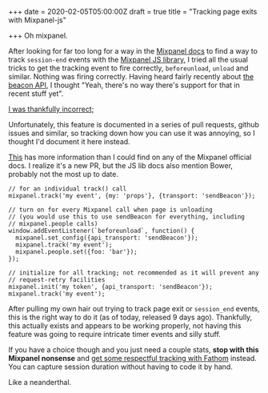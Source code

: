 +++
date = 2020-02-05T05:00:00Z
draft = true
title = "Tracking page exits with Mixpanel-js"

+++
Oh mixpanel.

After looking for far too long for a way in the [Mixpanel docs](https://developer.mixpanel.com/docs/javascript-full-api-reference#section-mixpanel-track) to find a way to track `session-end` events with the [Mixpanel JS library](https://github.com/mixpanel/mixpanel-js), I tried all the usual tricks to get the tracking event to fire correctly, `beforeunload`, `unload` and similar. Nothing was firing correctly. Having heard fairly recently about [the beacon API](https://developer.mozilla.org/en-US/docs/Web/API/Beacon_API), I thought "Yeah, there's no way there's support for that in recent stuff yet".

[I was thankfully incorrect;](https://caniuse.com/#feat=beacon)

Unfortunately, this feature is documented in a series of pull requests, github issues and similar, so tracking down how you can use it was annoying, so I thought I'd document it here instead.

[This](https://github.com/mixpanel/mixpanel-js/pull/240) has more information than I could find on any of the Mixpanel official docs. I realize it's a new PR, but the JS lib docs also mention Bower, probably not the most up to date.

    // for an individual track() call
    mixpanel.track('my event', {my: 'props'}, {transport: 'sendBeacon'});
    
    // turn on for every Mixpanel call when page is unloading
    // (you would use this to use sendBeacon for everything, including
    // mixpanel.people calls)
    window.addEventListener(`beforeunload`, function() {
      mixpanel.set_config({api_transport: 'sendBeacon'});
      mixpanel.track('my event');
      mixpanel.people.set({foo: 'bar'});
    });
    
    // initialize for all tracking; not recommended as it will prevent any
    // request-retry facilities
    mixpanel.init('my token', {api_transport: 'sendBeacon'});
    mixpanel.track('my event');

After pulling my own hair out trying to track page exit or `session_end` events, this is the right way to do it (as of today, released 9 days ago). Thankfully, this actually exists and appears to be working properly, not having this feature was going to require intricate timer events and silly stuff.

If you have a choice though and you just need a couple stats, **stop with this Mixpanel nonsense** and [get some respectful tracking with Fathom](https://usefathom.com/) instead. You can capture session duration without having to code it by hand.

Like a neanderthal.